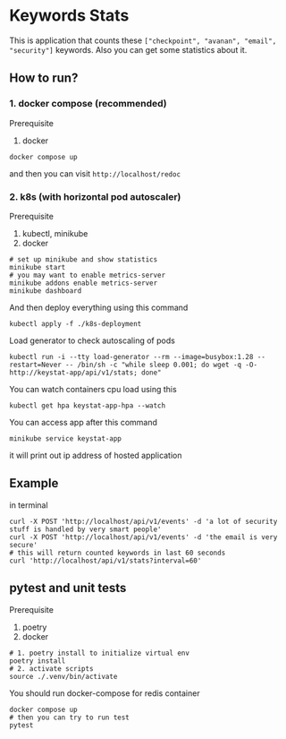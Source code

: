 # Keywords Stats 

This is application that counts these `["checkpoint", "avanan", "email", "security"]` keywords. Also you can get some statistics about it. 

## How to run? 

### 1. docker compose (recommended)
Prerequisite
1. docker 
```
docker compose up 
```
and then you can visit `http://localhost/redoc`

### 2. k8s (with horizontal pod autoscaler)
Prerequisite
1. kubectl, minikube
2. docker 
```
# set up minikube and show statistics 
minikube start 
# you may want to enable metrics-server
minikube addons enable metrics-server
minikube dashboard
```

And then deploy everything using this command
```
kubectl apply -f ./k8s-deployment
```

Load generator to check autoscaling of pods 
```
kubectl run -i --tty load-generator --rm --image=busybox:1.28 --restart=Never -- /bin/sh -c "while sleep 0.001; do wget -q -O- http://keystat-app/api/v1/stats; done"
```

You can watch containers cpu load using this 
```
kubectl get hpa keystat-app-hpa --watch
```

You can access app after this command 
```
minikube service keystat-app
```
it will print out ip address of hosted application

## Example

in terminal
```
curl -X POST 'http://localhost/api/v1/events' -d 'a lot of security stuff is handled by very smart people'
curl -X POST 'http://localhost/api/v1/events' -d 'the email is very secure'
# this will return counted keywords in last 60 seconds 
curl 'http://localhost/api/v1/stats?interval=60' 
```

## pytest and unit tests 

Prerequisite
1. poetry
2. docker 
```
# 1. poetry install to initialize virtual env 
poetry install
# 2. activate scripts 
source ./.venv/bin/activate
```

You should run docker-compose for redis container 
```
docker compose up 
# then you can try to run test
pytest
```
